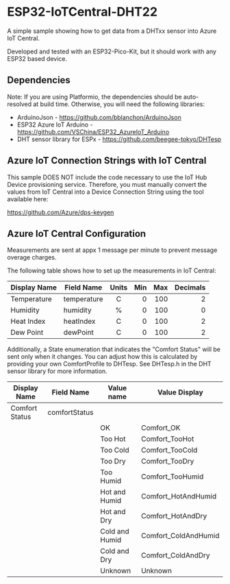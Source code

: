# ESP32-IoTCentral-DHT22

A simple sample showing how to get data from a DHTxx sensor into Azure IoT Central.

Developed and tested with an ESP32-Pico-Kit, but it should work with any ESP32 based
device.

## Dependencies

Note: If you are using Platformio, the dependencies should be auto-resolved at build time.
Otherwise, you will need the following libraries:

* ArduinoJson - https://github.com/bblanchon/ArduinoJson
* ESP32 Azure IoT Arduino - https://github.com/VSChina/ESP32_AzureIoT_Arduino
* DHT sensor library for ESPx - https://github.com/beegee-tokyo/DHTesp

## Azure IoT Connection Strings with IoT Central

This sample DOES NOT include the code necessary to use the IoT Hub Device provisioning
service. Therefore, you must manually convert the values from IoT Central into a Device 
Connection String using the tool available here:

https://github.com/Azure/dps-keygen


## Azure IoT Central Configuration

Measurements are sent at appx 1 message per minute to prevent message overage charges.

The following table shows how to set up the measurements in IoT Central:

| Display Name | Field Name  | Units | Min | Max | Decimals |
|--------------|-------------|:-----:|----:|----:|---------:|
| Temperature  | temperature |   C   |   0 | 100 |        2 |
| Humidity     | humidity    |   %   |   0 | 100 |        0 |
| Heat Index   | heatIndex   |   C   |   0 | 100 |        2 |
| Dew Point    | dewPoint    |   C   |   0 | 100 |        2 |

Additionally, a State enumeration that indicates the "Comfort Status" will be sent only when it changes. You can adjust how this is calculated by providing your own ComfortProfile to DHTesp. See DHTesp.h in the DHT sensor library for more information.

| Display Name   | Field Name    | Value name     | Value Display        |
|----------------|---------------|----------------|----------------------|
| Comfort Status | comfortStatus |                |                      |
|                |               | OK             | Comfort_OK           |
|                |               | Too Hot        | Comfort_TooHot       |
|                |               | Too Cold       | Comfort_TooCold      |
|                |               | Too Dry        | Comfort_TooDry       |
|                |               | Too Humid      | Comfort_TooHumid     |
|                |               | Hot and Humid  | Comfort_HotAndHumid  |
|                |               | Hot and Dry    | Comfort_HotAndDry    |
|                |               | Cold and Humid | Comfort_ColdAndHumid |
|                |               | Cold and Dry   | Comfort_ColdAndDry   |
|                |               | Unknown        | Unknown              |